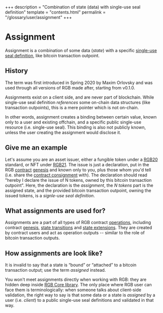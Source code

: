 +++
description = "Combination of state (data) with single-use seal definition"
template = "contents.html"
permalink = "/glossary/user/assignment"
+++

# Assignment

Assignment is a combination of some data (_state_) with a specific
[single-use seal definition](single-use-seal#seal-definition), like bitcoin transaction outpoint.

<aside>
    <h2>History</h2>
    <p>The term was first introduced in Spring 2020 by Maxim Orlovsky and was used through all versions of RGB made
    after, starting from v0.1.0.</p>
</aside>

Assignments exist on a client side, and are never part of blockchain. While single-use seal definition _references_
some on-chain data structures (like transaction outpoints), this is a mere pointer which is not on-chain.

In other words, assignment creates a binding between certain value, known only to a user and existing offchain, and
a specific public single-use resource (i.e. single-use seal). This binding is also not publicly known, unless the
user creating the assignment would disclose it.


## Give me an example

Let's assume you are an asset issuer, either a fungible token under a [RGB20](rgb20) standard, or NFT under
[RGB21](rgb21). The issue is just a declaration, put in the RGB [contract](contract) [genesis](genesis) and known only
to you, plus those whom you'd tell (i.e. share the [contract consignment](consignment#contract) with). The declaration
should read "hereby I declare the issue of N tokens, owned by this bitcoin transaction outpoint". Here, the declaration
is the _assignment_, the _N tokens_ part is the assigned state, and the provided bitcoin transaction outpoint, owning
the issued tokens, is a _signle-use seal definition_.


## What assignments are used for?

Assignments are a part of all types of RGB contract [operations](operation), including contract [genesis](genesis), 
[state transitions](state-transition) and [state extensions](state-extension). They are created by contract users and
act as operation outputs -- similar to the role of bitcoin transaction outputs.


## How assignments are look like?

<aside>
    <p>It is invalid to say that a state is <q>bound</q> or <q>attached</q> to a bitcoin transaction output;
    use the term <em>assigned</em> instead.</p>
</aside>

You won't meet assignments directly when working with RGB: they are hidden deep inside [RGB Core library](rgb-libs#core).
The only place where RGB user can face them is terminologically: when someone talks about client-side validation,
the right way to say is that some data or a state is _assigned_ by a user (i.e. _client_) to a public single-use seal
definitions and validated in that way.
